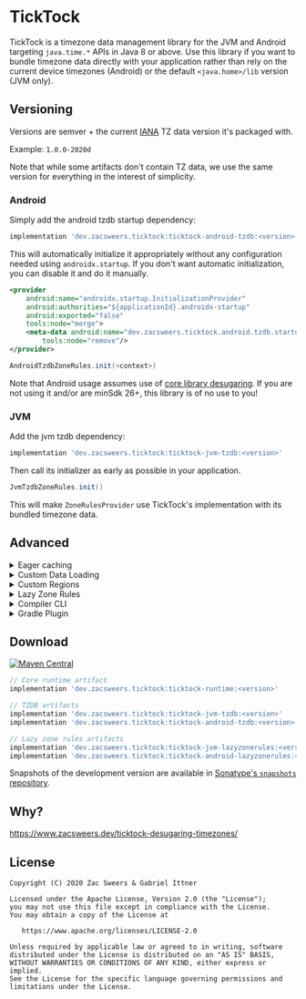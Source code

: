 TickTock
========

TickTock is a timezone data management library for the JVM and Android targeting `java.time.*` APIs
in Java 8 or above. Use this library if you want to bundle timezone data directly with your
application rather than rely on the current device timezones (Android) or the default `<java.home>/lib`
version (JVM only).

## Versioning

Versions are semver + the current [IANA](https://www.iana.org/time-zones) TZ data version it's packaged with. 

Example: `1.0.0-2020d`

Note that while some artifacts don't contain TZ data, we use the same version for everything in the 
interest of simplicity.

### Android

Simply add the android tzdb startup dependency:

```gradle
implementation 'dev.zacsweers.ticktock:ticktock-android-tzdb:<version>'
```

This will automatically initialize it appropriately without any configuration needed using `androidx.startup`.
If you don't want automatic initialization, you can disable it and do it manually.

```xml
<provider
    android:name="androidx.startup.InitializationProvider"
    android:authorities="${applicationId}.androidx-startup"
    android:exported="false"
    tools:node="merge">
    <meta-data android:name="dev.zacsweers.ticktock.android.tzdb.startup.AndroidTzdbRulesInitializer"
        tools:node="remove"/>
</provider>
```

```java
AndroidTzdbZoneRules.init(<context>)
```

Note that Android usage assumes use of [core library desugaring](https://developer.android.com/studio/write/java8-support#library-desugaring).
If you are not using it and/or are minSdk 26+, this library is of no use to you!

### JVM

Add the jvm tzdb dependency:

```gradle
implementation 'dev.zacsweers.ticktock:ticktock-jvm-tzdb:<version>'
```

Then call its initializer as early as possible in your application.

```java
JvmTzdbZoneRules.init()
```

This will make `ZoneRulesProvider` use TickTock's implementation with its bundled timezone data.

## Advanced

<details>
<summary>Eager caching</summary>

TickTock's default behavior is to lazily load timezone data on-demand. If you want to eagerly
load data (for instance - on a background thread), TickTock offers a convenience helper API:

```java
// Synchronously load and cache all timezone rules
EagerZoneRulesLoading.cacheZones();
```

</details>

<details>
<summary>Custom Data Loading</summary>

By default, TickTock will try to load timezone data from Java resources via `ResourcesZoneDataLoader`.
If you wish to customize this, you can provide your own loading mechanism via implementing a custom
`ZoneDataLoader` and/or `ZoneDataProvider` and registering them via `TickTockPlugins` _before_
using any time APIs that would cause the system `ZoneRulesProvider` to initialize.

Usually, you would only want to implement a custom `ZoneDataLoader` and instantiate one of the built-in
`ZoneRulesProvider` implementations with it. TickTock comes with two: `TzdbZoneDataProvider` (the common case)
 and `LazyZoneDataProvider`. You can also implement your own provider on top of any `ZoneDataLoader`
 type as you see fit.

```java
CustomZoneDataLoader loader = new CustomZoneDataLoader();
TzdbZoneDataProvider provider = new TzdbZoneDataProvider(loader);
TickTockPlugins.setZoneDataProvider(() -> provider);
```

The Android artifacts use a custom assets-based loader to avoid the cost of loading from Java resources.

</details>

<details>
<summary>Custom Regions</summary>

By default, TickTock's prepackaged timezone data supports all regions. You can define your own via
implementing a custom `ZoneIdsProvider` and registering it via `TickTockPlugins` _before_ using any
time APIs that would cause the system `ZoneRulesProvider` to initialize.

```java
TickTockPlugins.setZoneIdsProvider(CustomZoneIdsProvider::new);
```

If no provider is specified, TickTock will use `TzdbZoneProvider`.

</details>

<details>
<summary>Lazy Zone Rules</summary>

TickTock's default behavior is focused around using traditional `tzdb.dat` files for timezone data
implemented via `TzdbZoneDataProvider`. Early adopters can try a custom, lazy-loading solution
via `LazyZoneDataProvider` inspired by [LazyThreeTenBp](https://github.com/gabrielittner/lazythreetenbp).
In theory, this artifact would be lower overhead on startup for devices with slower IO and a lower
application-lifetime memory impact by only keeping used zones in memory. We're seeking feedback on
whether this is truly worth supporting though, so please let us know!

</details>

<details>
<summary>Compiler CLI</summary>

To manually compile lazy zone rules yourself, you can use the ticktock-compiler API.

```
Usage: ticktockc [OPTIONS]

Options:
  --version TEXT            Version of the time zone data, e.g. 2017b.
  --srcdir DIRECTORY        Directory containing the unpacked leapsecond and
                            tzdb files.
  --tzdbfiles TEXT          Names of the tzdb files to process.
  --leapfile TEXT           Name of the leapsecond file to process.
  --codeoutdir DIRECTORY    Output directory for the generated java code.
  --tzdboutdir DIRECTORY    Output directory for the generated tzdb files.
  --verbose                 Verbose output.
  --language [JAVA|KOTLIN]  Language output (java or kotlin).
  --packagename TEXT        Package name to output with.
  -h, --help                Show this message and exit
```

Gradle coordinates:

[![Maven Central](https://img.shields.io/maven-central/v/dev.zacsweers.ticktock/ticktock-compiler.svg)](https://mvnrepository.com/artifact/dev.zacsweers.ticktock/ticktock-compiler)
```kotlin
implementation("dev.zacsweers.ticktock:ticktock-compiler:<version>")
```

If you want a fat jar binary, you can clone and run `./gradlew :ticktock-compiler:installDist`. Binaries
will be generated to `ticktock-compiler/build/install/ticktock-compiler/bin`. If there is interest,
we may explore automatically uploading these as GitHub release artifacts.

</details>

<details>
<summary>Gradle Plugin</summary>

The Gradle plugin can be used to automatically download new TZ data, package it, and/or generate
lazy zone rules if you want to manage data yourself.

```kotlin
plugins {
  id("dev.zacsweers.ticktock")
}
```

To generate a standard `tzdb.dat`: run the `generateTzdbDat` task.

To generate lazy zone rules: run the `generateLazyZoneRules` task.

Extension and configuration:

```kotlin
ticktock {
 /** The IANA timezone data version */
 val tzVersion: Property<String> // default to '2020d'

 /** The output directory to generate tz data to. Defaults to src/main/resources.  */
 val tzOutputDir: DirectoryProperty // defaults to src/main/resources

 /** Output directory for generated code, if generating for lazy rules. */
 val codeOutputDir: DirectoryProperty

 /** The language to generate in if generating for lazy rules, either `java` or `kotlin`. */
 val language: Property<String> // defaults to java

 /** The package name to generate in if generating for lazy rules. */
 val packageName: Property<String> // defaults to 'ticktock'
}
```

</details>

## Download

[![Maven Central](https://img.shields.io/maven-central/v/dev.zacsweers.ticktock/ticktock-runtime.svg)](https://mvnrepository.com/artifact/dev.zacsweers.ticktock/ticktock-runtime)
```gradle
// Core runtime artifact
implementation 'dev.zacsweers.ticktock:ticktock-runtime:<version>'

// TZDB artifacts
implementation 'dev.zacsweers.ticktock:ticktock-jvm-tzdb:<version>'
implementation 'dev.zacsweers.ticktock:ticktock-android-tzdb:<version>'

// Lazy zone rules artifacts
implementation 'dev.zacsweers.ticktock:ticktock-jvm-lazyzonerules:<version>'
implementation 'dev.zacsweers.ticktock:ticktock-android-lazyzonerules:<version>'
```

Snapshots of the development version are available in [Sonatype's `snapshots` repository][snapshots].

## Why?

https://www.zacsweers.dev/ticktock-desugaring-timezones/

License
-------

    Copyright (C) 2020 Zac Sweers & Gabriel Ittner

    Licensed under the Apache License, Version 2.0 (the "License");
    you may not use this file except in compliance with the License.
    You may obtain a copy of the License at

       https://www.apache.org/licenses/LICENSE-2.0

    Unless required by applicable law or agreed to in writing, software
    distributed under the License is distributed on an "AS IS" BASIS,
    WITHOUT WARRANTIES OR CONDITIONS OF ANY KIND, either express or implied.
    See the License for the specific language governing permissions and
    limitations under the License.

 [snapshots]: https://oss.sonatype.org/content/repositories/snapshots/
